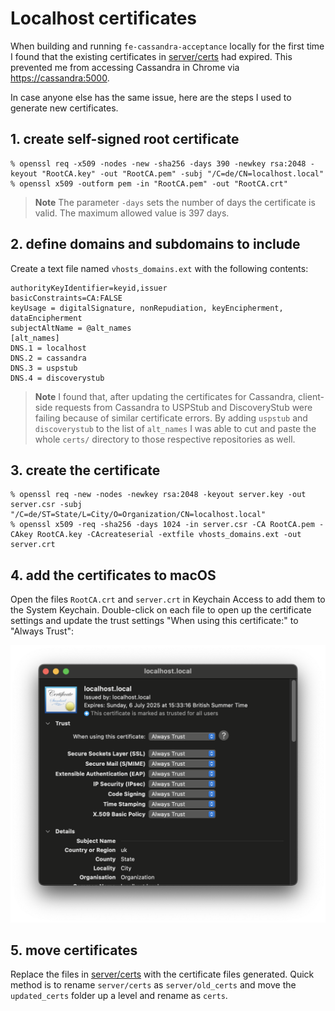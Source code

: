 # Localhost certificates

When building and running `fe-cassandra-acceptance` locally for the first time I found that the existing certificates in [server/certs](..) had expired. This prevented me from accessing Cassandra in Chrome via <https://cassandra:5000>.

In case anyone else has the same issue, here are the steps I used to generate new certificates.

## 1. create self-signed root certificate

```console
% openssl req -x509 -nodes -new -sha256 -days 390 -newkey rsa:2048 -keyout "RootCA.key" -out "RootCA.pem" -subj "/C=de/CN=localhost.local"
% openssl x509 -outform pem -in "RootCA.pem" -out "RootCA.crt"
```

> **Note**
> The parameter `-days` sets the number of days the certificate is valid. The maximum allowed value is 397 days.

## 2. define domains and subdomains to include

Create a text file named `vhosts_domains.ext` with the following contents:

```text
authorityKeyIdentifier=keyid,issuer
basicConstraints=CA:FALSE
keyUsage = digitalSignature, nonRepudiation, keyEncipherment, dataEncipherment
subjectAltName = @alt_names
[alt_names]
DNS.1 = localhost
DNS.2 = cassandra
DNS.3 = uspstub
DNS.4 = discoverystub
```

> **Note**
> I found that, after updating the certificates for Cassandra, client-side requests from Cassandra to USPStub and DiscoveryStub were failing because of similar certificate errors. By adding `uspstub` and `discoverystub` to the list of `alt_names` I was able to cut and paste the whole `certs/` directory to those respective repositories as well.

## 3. create the certificate

```console
% openssl req -new -nodes -newkey rsa:2048 -keyout server.key -out server.csr -subj "/C=de/ST=State/L=City/O=Organization/CN=localhost.local"
% openssl x509 -req -sha256 -days 1024 -in server.csr -CA RootCA.pem -CAkey RootCA.key -CAcreateserial -extfile vhosts_domains.ext -out server.crt
```

## 4. add the certificates to macOS

Open the files `RootCA.crt` and `server.crt` in Keychain Access to add them to the System Keychain. Double-click on each file to open up the certificate settings and update the trust settings "When using this certificate:" to "Always Trust":

![Always Trust](Always%20Trust.png)

## 5. move certificates

Replace the files in [server/certs](..) with the certificate files generated. Quick method is to rename `server/certs` as `server/old_certs` and move the `updated_certs` folder up a level and rename as `certs`.
